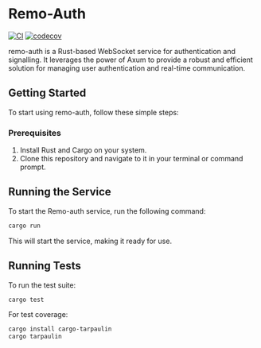 # Remo-Auth

[![CI](https://github.com/adidharmatoru/remo-auth/actions/workflows/ci.yml/badge.svg)](https://github.com/adidharmatoru/remo-auth/actions/workflows/ci.yml)
[![codecov](https://codecov.io/gh/adidharmatoru/remo-auth/branch/master/graph/badge.svg)](https://codecov.io/gh/adidharmatoru/remo-auth)

remo-auth is a Rust-based WebSocket service for authentication and signalling. It leverages the power of Axum to provide a robust and efficient solution for managing user authentication and real-time communication.

## Getting Started

To start using remo-auth, follow these simple steps:

### Prerequisites

1. Install Rust and Cargo on your system.
2. Clone this repository and navigate to it in your terminal or command prompt.

## Running the Service

To start the Remo-auth service, run the following command:

```bash
cargo run
```

This will start the service, making it ready for use.

## Running Tests

To run the test suite:

```bash
cargo test
```

For test coverage:

```bash
cargo install cargo-tarpaulin
cargo tarpaulin
```
